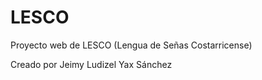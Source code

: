 # LESCO
Proyecto web de LESCO (Lengua de Señas Costarricense)

Creado por Jeimy Ludizel Yax Sánchez
